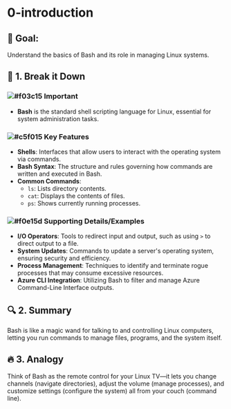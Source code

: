 # 0-introduction

## 🎯 Goal:
Understand the basics of Bash and its role in managing Linux systems.

## 🧠 1. Break it Down

### ![#f03c15](https://placehold.co/15x15/f03c15/f03c15.png) **Important**
- **Bash** is the standard shell scripting language for Linux, essential for system administration tasks.

### ![#c5f015](https://placehold.co/15x15/c5f015/c5f015.png) **Key Features**
- **Shells**: Interfaces that allow users to interact with the operating system via commands.
- **Bash Syntax**: The structure and rules governing how commands are written and executed in Bash.
- **Common Commands**:
  - `ls`: Lists directory contents.
  - `cat`: Displays the contents of files.
  - `ps`: Shows currently running processes.

### ![#f0e15d](https://placehold.co/15x15/f0e15d/f0e15d.png) **Supporting Details/Examples**
- **I/O Operators**: Tools to redirect input and output, such as using `>` to direct output to a file.
- **System Updates**: Commands to update a server's operating system, ensuring security and efficiency.
- **Process Management**: Techniques to identify and terminate rogue processes that may consume excessive resources.
- **Azure CLI Integration**: Utilizing Bash to filter and manage Azure Command-Line Interface outputs.

## 🔍 2. Summary
Bash is like a magic wand for talking to and controlling Linux computers, letting you run commands to manage files, programs, and the system itself.

## 🔥 3. Analogy
Think of Bash as the remote control for your Linux TV—it lets you change channels (navigate directories), adjust the volume (manage processes), and customize settings (configure the system) all from your couch (command line).
